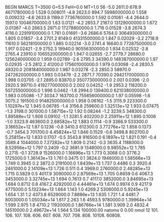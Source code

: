 BEGN
MARCS T=3500 G=5.5 FeH=0.0 MT=1.0
                  56
-5.0 2611.0 678.9 4671780000.0 1.528 0.008011 
-4.8 2623.0 894.7 5998000000.0 1.558 0.009232 
-4.6 2633.8 1189.0 7736760000.0 1.592 0.01061 
-4.4 2644.0 1597.0 10046700000.0 1.63 0.0121 
-4.2 2653.7 2167.0 13129000000.0 1.672 0.01367 
-4.0 2663.5 2971.0 17278800000.0 1.716 0.01528 
-3.8 2674.3 4116.0 22919100000.0 1.761 0.01691 
-3.6 2686.6 5764.0 30649300000.0 1.805 0.01857 
-3.4 2701.2 8149.0 41331500000.0 1.847 0.02029 
-3.2 2718.9 11610.0 56218100000.0 1.885 0.02214 
-3.0 2741.4 16640.0 77287500000.0 1.917 0.02421 
-2.9 2752.3 19940.0 90556300000.0 1.934 0.02532 
-2.8 2765.4 23910.0 106552000000.0 1.947 0.02655 
-2.7 2779.7 28680.0 125624000000.0 1.959 0.02789 
-2.6 2795.3 34390.0 148387000000.0 1.97 0.02935 
-2.5 2812.2 41200.0 175601000000.0 1.979 0.03098 
-2.4 2830.5 49320.0 208184000000.0 1.987 0.03278 
-2.3 2850.3 58970.0 247262000000.0 1.993 0.03479 
-2.2 2871.7 70390.0 294217000000.0 1.998 0.03705 
-2.1 2895.0 83870.0 350773000000.0 2.001 0.0396 
-2.0 2920.5 99710.0 419277000000.0 2.002 0.04252 
-1.9 2953.2 118200.0 507255000000.0 1.996 0.0462 
-1.8 2994.0 139400.0 621038000000.0 1.983 0.05086 
-1.7 3034.7 163700.0 755656000000.0 1.97 0.05598 
-1.6 3075.2 191500.0 914825000000.0 1.958 0.06162 
-1.5 3115.9 223300.0 1.10297e+12 1.945 0.06785 
-1.4 3156.8 259600.0 1.32513e+12 1.933 0.07475 
-1.3 3198.0 301000.0 1.58715e+12 1.92 0.08244 
-1.2 3239.5 348300.0 1.89588e+12 1.908 0.09102 
-1.1 3281.5 402200.0 2.25911e+12 1.895 0.1006 
-1.0 3323.9 463600.0 2.68582e+12 1.883 0.1114 
-0.9 3366.9 533300.0 3.18652e+12 1.87 0.1236 
-0.8 3410.3 612300.0 3.77276e+12 1.858 0.1373 
-0.7 3454.3 701700.0 4.45824e+12 1.846 0.1529 
-0.6 3498.8 802700.0 5.25815e+12 1.833 0.1707 
-0.5 3543.8 916500.0 6.1897e+12 1.821 0.191 
-0.4 3589.4 1044000.0 7.27282e+12 1.809 0.2142 
-0.3 3635.4 1188000.0 8.52956e+12 1.797 0.2409 
-0.2 3681.9 1348000.0 9.98552e+12 1.785 0.2715 
-0.1 3728.9 1526000.0 1.16696e+13 1.773 0.3068 
0.0 3776.2 1725000.0 1.36143e+13 1.761 0.3475 
0.1 3824.0 1946000.0 1.58566e+13 1.749 0.3945 
0.2 3872.0 2191000.0 1.8439e+13 1.737 0.4486 
0.3 3920.4 2461000.0 2.14109e+13 1.726 0.511 
0.4 3969.0 2760000.0 2.48285e+13 1.715 0.5829 
0.5 4017.9 3090000.0 2.87569e+13 1.705 0.6659 
0.6 4067.3 3453000.0 3.32745e+13 1.694 0.7613 
0.7 4117.0 3852000.0 3.84695e+13 1.684 0.8712 
0.8 4167.2 4292000.0 4.44461e+13 1.674 0.9974 
0.9 4217.9 4775000.0 5.13234e+13 1.664 1.143 
1.0 4269.2 5306000.0 5.9245e+13 1.654 1.31 
1.2 4373.8 6529000.0 7.8886e+13 1.635 1.721 
1.4 4481.7 8003000.0 1.05034e+14 1.617 2.263 
1.6 4593.5 9780000.0 1.39964e+14 1.599 2.975 
1.8 4710.2 11920000.0 1.86766e+14 1.581 3.909 
2.0 4832.4 14510000.0 2.49672e+14 1.564 5.134 
100000.00
natoms              0      0.00
nmol          12
          101.         106.       107.      108.         606.        607.        608.
          707.         708.       808.    10108.       60808.
